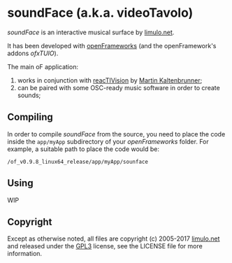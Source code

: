 # soundFace (a.k.a. videoTavolo)

_soundFace_ is an interactive musical surface by [limulo.net](http://www.limulo.net).

It has been developed with [openFrameworks](http://openframeworks.cc/) (and the openFramework's addons _ofxTUIO_).

The main oF application:
1) works in conjunction with [reacTIVision](reactivision.sourceforge.net/) by [Martin Kaltenbrunner](http://modin.yuri.at/);
2) can be paired with some OSC-ready music software in order to create sounds;

## Compiling

In order to compile _soundFace_ from the source, you need to place the code inside the `app/myApp` subdirectory of your _openFrameworks_ folder.
For example, a suitable path to place the code would be:
```
/of_v0.9.8_linux64_release/app/myApp/sounface
```

## Using

WIP

## Copyright

Except as otherwise noted, all files are copyright (c) 2005-2017 [limulo.net](http://www.limulo.net) and released under the [GPL3](https://www.gnu.org/licenses/gpl.html) license, see the LICENSE file for more information.
